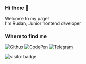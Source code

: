 ### Hi there 👋

Welcome to my page! </br>
I'm Ruslan, Junior frontend developer
<h3>Where to find me</h3>
<p><a href="https://github.com/ruslan9090" target="_blank"><img alt="Github" src="https://img.shields.io/badge/GitHub-%2312100E.svg?&style=for-the-badge&logo=Github&logoColor=white" />
<a href="https://codepen.io/ruslan_veliev" target="_blank"><img alt="CodePen" src="https://img.shields.io/badge/CodePen-%2312100E.svg?&style=for-the-badge&logo=CodePen&logoColor=white" /></a> 
<a href="https://telegram.org/@RuslanV90" target="_blank"><img alt="Telegram" src="https://img.shields.io/badge/Telegram-%26A5E4.svg?&style=for-the-badge&logo=Telegram&logoColor=white" /></a>
</p>
<img src="https://visitor-badge.glitch.me/badge?page_id=ruslan9090" alt="visitor badge"/>

